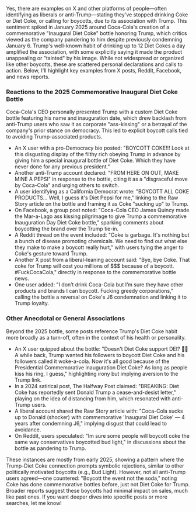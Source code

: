 Yes, there are examples on X and other platforms of people—often identifying as liberals or anti-Trump—stating they've stopped drinking Coke or Diet Coke, or calling for boycotts, due to its association with Trump. This sentiment spiked in January 2025 around Coca-Cola's creation of a commemorative "Inaugural Diet Coke" bottle honoring Trump, which critics viewed as the company pandering to him despite previously condemning January 6. Trump's well-known habit of drinking up to 12 Diet Cokes a day amplified the association, with some explicitly saying it made the product unappealing or "tainted" by his image. While not widespread or organized like other boycotts, these are scattered personal declarations and calls to action. Below, I'll highlight key examples from X posts, Reddit, Facebook, and news reports.

### Reactions to the 2025 Commemorative Inaugural Diet Coke Bottle
Coca-Cola's CEO personally presented Trump with a custom Diet Coke bottle featuring his name and inauguration date, which drew backlash from anti-Trump users who saw it as corporate "ass-kissing" or a betrayal of the company's prior stance on democracy. This led to explicit boycott calls tied to avoiding Trump-associated products.

- An X user with a pro-Democracy bio posted: "BOYCOTT COKE!!! Look at this disgusting display of the filthy rich obeying Trump in advance by giving him a special inaugural bottle of Diet Coke. Which they have never done for any previous president."
- Another anti-Trump account declared: "FROM HERE ON OUT, MAKE MINE A PEPSI" in response to the bottle, citing it as a "disgraceful move by Coca-Cola" and urging others to switch.
- A user identifying as a California Democrat wrote: "BOYCOTT ALL COKE PRODUCTS... Well, I guess it's Diet Pepsi for me," linking to the Raw Story article on the bottle and framing it as Coke "sucking up" to Trump.
- On Facebook, a group post noted: "Coca-Cola CEO James Quincy made the Mar-a-Lago ass kissing pilgrimage to give Trump a commemorative Inauguration Day Diet Coke bottle," sparking comments about boycotting the brand over the Trump tie-in.
- A Reddit thread on the event included: "Coke is garbage. It's nothing but a bunch of disease promoting chemicals. We need to find out what else they make to make a boycott really hurt," with users tying the anger to Coke's gesture toward Trump.
- Another X post from a liberal-leaning account said: "Bye, bye Coke. That coke for Trump will cost you millions of $$$ because of a boycott. #FuckCocaCola," directly in response to the commemorative bottle news.
- One user added: "I don’t drink Coca-Cola but I’m sure they have other products and brands I can boycott. Fucking greedy corporations," calling the bottle a reversal on Coke's J6 condemnation and linking it to Trump loyalty.

### Other Anecdotal or General Associations
Beyond the 2025 bottle, some posts reference Trump's Diet Coke habit more broadly as a turn-off, often in the context of his health or personality.

- An X user quipped about the bottle: "Doesn't Diet Coke support DEI? 🤣😇 A while back, Trump wanted his followers to boycott Diet Coke and his followers called it woke-a-cola. Now it's all good because of the Presidential Commemorative inauguration Diet Coke? As long as people kiss his ring, I guess," highlighting irony but implying aversion to the Trump link.
- In a 2024 satirical post, The Halfway Post claimed: "BREAKING: Diet Coke has reportedly sent Donald Trump a cease-and-desist letter," playing on the idea of distancing from him, which resonated with anti-Trump users.
- A liberal account shared the Raw Story article with: "Coca-Cola sucks up to Donald (shocker) with commemorative 'Inaugural Diet Coke' — 4 years after condemning J6," implying disgust that could lead to avoidance.
- On Reddit, users speculated: "Im sure some people will boycott coke the same way conservatives boycotted bud light," in discussions about the bottle as pandering to Trump.

These instances are mostly from early 2025, showing a pattern where the Trump-Diet Coke connection prompts symbolic rejections, similar to other politically motivated boycotts (e.g., Bud Light). However, not all anti-Trump users agreed—one countered: "Boycott the event not the soda," noting Coke has done commemorative bottles before, just not Diet Coke for Trump. Broader reports suggest these boycotts had minimal impact on sales, much like past ones. If you want deeper dives into specific posts or more searches, let me know!
